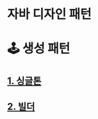 # 자바 디자인 패턴

# 🕹 생성 패턴 
## [1. 싱글톤](https://github.com/skyepodium/design-pattern/blob/main/creational/singleton.md)

## [2. 빌더](https://github.com/skyepodium/design-pattern/blob/main/creational/builder.md)
